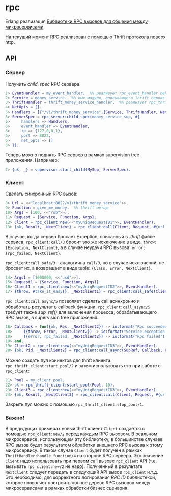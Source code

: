 # rpc

Erlang реализация [Библиотеки RPC вызовов для общения между микросервисами](http://52.29.202.218/scrapyard/rpc-lib/).

На текущий момент RPC реализован с помощью Thrift протокола поверх http.

## API

### Сервер

Получить _child_spec_ RPC сервера:

```erlang
1> EventHandler = my_event_handler.  %% реализует rpc_event_handler behaviour
2> Service = money_service.  %% имя модуля, описывающего thrift сервис
3> ThriftHandler = thrift_money_service_handler.  %% реализует rpc_thrift_handler behaviour
4> NetOpts = [].
5> Handlers = [{"/v1/thrift_money_service",{Service, ThriftHandler, NetOpts}}].
6> ServerSpec = rpc_server:child_spec(money_service_sup, #{
6>     handlers => Handlers,
6>     event_handler => EventHandler,
6>     ip => {127,0,0,1},
6>     port => 8022,
6>     net_opts => []
6> }).
```

Теперь можно поднять RPC сервер в рамках supervision tree приложения. Например:

```erlang
7> {ok, _} = supervisor:start_child(MySup, ServerSpec).
```

### Клиент

Сделать синхронный RPC вызов:

```erlang
8> Url = <<"localhost:8022/v1/thrift_money_service">>.
9> Function = give_me_money.  %% thrift метод
10> Args = [100, <<"rub">>].
11> Request = {Service, Function, Args}.
12> Client = rpc_client:new(<<"myUniqRequestID1">>, EventHandler).
13> {ok, Result, _NextClient} = rpc_client:call(Client, Request, #{url => Url}).
```

В случае, когда сервер бросает Exception, описанный в _.thrift_ файле сервиса,
`rpc_client:call/3` бросит это же исключение в виде: `throw:{Exception, NextClient}`, а в случае неудачи RPC вызова: `error:{rpc_failed, NextClient}`.

`rpc_client:call_safe/3` - аналогична `call/3`, но в случае исключений, не бросает их, а возвращает в виде tuple: `{Class, Error, NextClient}`.

```erlang
14> Args1 = [1000000, <<"usd">>].
15> Request1 = {Service, Function, Args1}.
16> Client1 = rpc_client:new(<<"myUniqRequestID2">>, EventHandler).
17> {throw, #take_it_easy{}, _NextClient1} = rpc_client:call_safe(Client1, Request1, #{url => Url}).
```

`rpc_client:call_async/5` позволяет сделать call асинхронно и обработать результат в callback функции. `rpc_client:call_async/5` требует также _sup_ref()_ для включения процесса, обрабатывающего RPC вызов, в supervision tree приложения.

```erlang
18> Callback = fun({ok, Res, _NextClient2}) -> io:format("Rpc succeeded: ~p~n", [Res]);
18>     ({throw, Error, _NextClient2}) -> io:format("Service exception: ~p~n", [Error]);
18>     ({error, rpc_failed, _NextClient2}) -> io:format("Rpc failed")
18> end.
19> Client2 = rpc_client:new(<<"myUniqRequestID3">>, EventHandler).
20> {ok, Pid, _NextClient2} = rpc_client:call_async(SupRef, Callback, Client2, Request, #{url => Url}).
```

Можно создать пул коннектов для thrift клиента: `rpc_thrift_client:start_pool/2` и затем использовать его при работе с `rpc_client`:

```erlang
21> Pool = my_client_pool.
22> ok = rpc_thrift_client:start_pool(Pool, 10).
23> Client3 = rpc_client:new(<<"myUniqRequestID3">>, EventHandler).
24> {ok, Result, _NextClient3} = rpc_client:call(Client, Request, #{url => Url, pool => Pool}).
```

Закрыть пул можно с помошью `rpc_thrift_client:stop_pool/1`.

### Важно!

В предыдущих примерах новый thrift клиент `Client` создаётся с помощью `rpc_client:new/2` перед каждым RPC вызовом. В реальном микросервисе, использующем эту библиотеку, в большинстве случаев RPC вызов будет результатом обработки внешнего RPC вызова к этому микросервису. В таком случае `Client` будет получен в рамках `ThriftHandler:handle_function/4` на стороне RPC сервера. Это значение `Client` надо использовать при первом call вызове `rpc_client` API (т.е. вызывать `rpc_client:new/2` не надо). Полученный в результате `NextClient` следует передать в следующий API вызов `rpc_client` и.т.д. Это необходимо, для корректного логирования _RPC ID_ библиотекой, которое позволяет построить полное дерево RPC вызовов между микросервисами в рамках обработки бизнес сценария.
